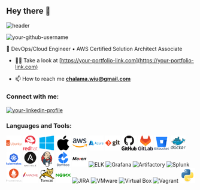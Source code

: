 ## Hey there 👋

![header](https://capsule-render.vercel.app/api?type=venom&&height=200&section=header&text=Chalama%20Reddy%20Venna&fontColor=000000&fontSize=50&customColorList=0,2,2,50,90)

<p align="left"> <img src="https://komarev.com/ghpvc/?username=your-github-username&label=Profile%20views&color=0e75b6&style=flat" alt="your-github-username" /> </p>

💼 DevOps/Cloud Engineer • AWS Certified Solution Architect Associate

<p> </p>

- 👨‍💻 Take a look at [https://your-portfolio-link.com](https://your-portfolio-link.com)

- 📫 How to reach me **chalama.wiu@gmail.com**

<h3 align="left">Connect with me:</h3>
<p align="left">
<a href="https://linkedin.com/in/your-linkedin-profile" target="blank"><img align="center" src="https://raw.githubusercontent.com/rahuldkjain/github-profile-readme-generator/master/src/images/icons/Social/linked-in-alt.svg" alt="your-linkedin-profile" height="30" width="40" /></a>
</p>

<h3 align="left">Languages and Tools:</h3>
<p align="left"> 
<img src="https://raw.githubusercontent.com/devicons/devicon/master/icons/ubuntu/ubuntu-plain-wordmark.svg" alt="Ubuntu" width="40" height="40"/> 
<img src="https://raw.githubusercontent.com/devicons/devicon/master/icons/redhat/redhat-plain-wordmark.svg" alt="Red Hat" width="40" height="40"/> 
<img src="https://raw.githubusercontent.com/devicons/devicon/master/icons/windows8/windows8-original.svg" alt="Windows" width="40" height="40"/>
<img src="https://raw.githubusercontent.com/devicons/devicon/master/icons/apple/apple-original.svg" alt="Mac OS" width="40" height="40"/> 
<img src="https://raw.githubusercontent.com/devicons/devicon/master/icons/amazonwebservices/amazonwebservices-original-wordmark.svg" alt="AWS" width="40" height="40"/> 
<img src="https://raw.githubusercontent.com/devicons/devicon/master/icons/azure/azure-original-wordmark.svg" alt="Azure" width="40" height="40"/> 
<img src="https://raw.githubusercontent.com/devicons/devicon/master/icons/git/git-original-wordmark.svg" alt="Git" width="40" height="40"/> 
<img src="https://raw.githubusercontent.com/devicons/devicon/master/icons/github/github-original-wordmark.svg" alt="GitHub" width="40" height="40"/> 
<img src="https://raw.githubusercontent.com/devicons/devicon/master/icons/gitlab/gitlab-original-wordmark.svg" alt="GitLab" width="40" height="40"/> 
<img src="https://raw.githubusercontent.com/devicons/devicon/master/icons/bitbucket/bitbucket-original-wordmark.svg" alt="Bitbucket" width="40" height="40"/> 
<img src="https://raw.githubusercontent.com/devicons/devicon/master/icons/docker/docker-original-wordmark.svg" alt="Docker" width="40" height="40"/> 
<img src="https://raw.githubusercontent.com/devicons/devicon/master/icons/kubernetes/kubernetes-plain-wordmark.svg" alt="Kubernetes" width="40" height="40"/> 
<img src="https://raw.githubusercontent.com/devicons/devicon/master/icons/ansible/ansible-original-wordmark.svg" alt="Ansible" width="40" height="40"/> 
<img src="https://raw.githubusercontent.com/devicons/devicon/master/icons/jenkins/jenkins-original.svg" alt="Jenkins" width="40" height="40"/> 
<img src="https://raw.githubusercontent.com/devicons/devicon/master/icons/bamboo/bamboo-original-wordmark.svg" alt="Bamboo" width="40" height="40"/> 
<img src="https://raw.githubusercontent.com/devicons/devicon/master/icons/maven/maven-original-wordmark.svg" alt="Maven" width="40" height="40"/> 
<img src="https://www.vectorlogo.zone/logos/elastic/elastic-icon.svg" alt="ELK" width="40" height="40"/> 
<img src="https://www.vectorlogo.zone/logos/grafana/grafana-icon.svg" alt="Grafana" width="40" height="40"/> 
<img src="https://www.vectorlogo.zone/logos/artifactory/artifactory-icon.svg" alt="Artifactory" width="40" height="40"/> 
<img src="https://www.vectorlogo.zone/logos/splunk/splunk-icon.svg" alt="Splunk" width="40" height="40"/> 
<img src="https://raw.githubusercontent.com/devicons/devicon/master/icons/prometheus/prometheus-original-wordmark.svg" alt="Prometheus" width="40" height="40"/> 
<img src="https://raw.githubusercontent.com/devicons/devicon/master/icons/apache/apache-original-wordmark.svg" alt="Apache HTTP Server" width="40" height="40"/> 
<img src="https://raw.githubusercontent.com/devicons/devicon/master/icons/tomcat/tomcat-original-wordmark.svg" alt="Tomcat" width="40" height="40"/> 
<img src="https://raw.githubusercontent.com/devicons/devicon/master/icons/nginx/nginx-original.svg" alt="Nginx" width="40" height="40"/> 
<img src="https://www.vectorlogo.zone/logos/atlassian_jira/atlassian_jira-icon.svg" alt="JIRA" width="40" height="40"/> 
<img src="https://raw.githubusercontent.com/devicons/devicon/master/icons/vmware/vmware-original.svg" alt="VMware" width="40" height="40"/> 
<img src="https://www.vectorlogo.zone/logos/virtualbox/virtualbox-icon.svg" alt="Virtual Box" width="40" height="40"/> 
<img src="https://www.vectorlogo.zone/logos/vagrantup/vagrantup-icon.svg" alt="Vagrant" width="40" height="40"/> 
<img src="https://raw.githubusercontent.com/devicons/devicon/master/icons/python/python-original.svg" alt="Python" width="40" height="40"/> 



</p>
